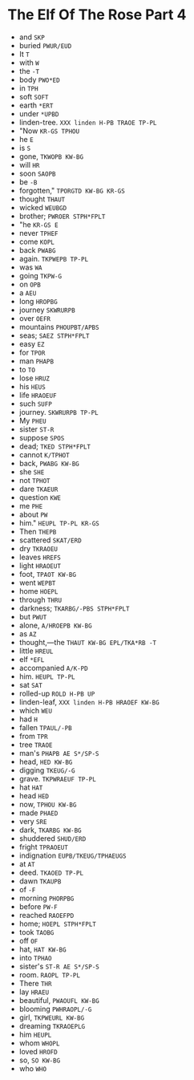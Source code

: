 # The Elf Of The Rose Part 4

* and `SKP`
* buried `PWUR/EUD`
* It `T`
* with `W`
* the `-T`
* body `PWO*ED`
* in `TPH`
* soft `SOFT`
* earth `*ERT`
* under `*UPBD`
* linden-tree. `XXX linden H-PB TRAOE TP-PL`
* "Now `KR-GS TPHOU`
* he `E`
* is `S`
* gone, `TKWOPB KW-BG`
* will `HR`
* soon `SAOPB`
* be `-B`
* forgotten," `TPORGTD KW-BG KR-GS`
* thought `THAUT`
* wicked `WEUBGD`
* brother; `PWROER STPH*FPLT`
* "he `KR-GS E`
* never `TPHEF`
* come `KOPL`
* back `PWABG`
* again. `TKPWEPB TP-PL`
* was `WA`
* going `TKPW-G`
* on `OPB`
* a `AEU`
* long `HROPBG`
* journey `SKWRURPB`
* over `OEFR`
* mountains `PHOUPBT/APBS`
* seas; `SAEZ STPH*FPLT`
* easy `EZ`
* for `TPOR`
* man `PHAPB`
* to `TO`
* lose `HRUZ`
* his `HEUS`
* life `HRAOEUF`
* such `SUFP`
* journey. `SKWRURPB TP-PL`
* My `PHEU`
* sister `ST-R`
* suppose `SPOS`
* dead; `TKED STPH*FPLT`
* cannot `K/TPHOT`
* back, `PWABG KW-BG`
* she `SHE`
* not `TPHOT`
* dare `TKAEUR`
* question `KWE`
* me `PHE`
* about `PW`
* him." `HEUPL TP-PL KR-GS`
* Then `THEPB`
* scattered `SKAT/ERD`
* dry `TKRAOEU`
* leaves `HREFS`
* light `HRAOEUT`
* foot, `TPAOT KW-BG`
* went `WEPBT`
* home `HOEPL`
* through `THRU`
* darkness; `TKARBG/-PBS STPH*FPLT`
* but `PWUT`
* alone, `A/HROEPB KW-BG`
* as `AZ`
* thought,—the `THAUT KW-BG EPL/TKA*RB -T`
* little `HREUL`
* elf `*EFL`
* accompanied `A/K-PD`
* him. `HEUPL TP-PL`
* sat `SAT`
* rolled-up `ROLD H-PB UP`
* linden-leaf, `XXX linden H-PB HRAOEF KW-BG`
* which `WEU`
* had `H`
* fallen `TPAUL/-PB`
* from `TPR`
* tree `TRAOE`
* man's `PHAPB AE S*/SP-S`
* head, `HED KW-BG`
* digging `TKEUG/-G`
* grave. `TKPWRAEUF TP-PL`
* hat `HAT`
* head `HED`
* now, `TPHOU KW-BG`
* made `PHAED`
* very `SRE`
* dark, `TKARBG KW-BG`
* shuddered `SHUD/ERD`
* fright `TPRAOEUT`
* indignation `EUPB/TKEUG/TPHAEUGS`
* at `AT`
* deed. `TKAOED TP-PL`
* dawn `TKAUPB`
* of `-F`
* morning `PHORPBG`
* before `PW-F`
* reached `RAOEFPD`
* home; `HOEPL STPH*FPLT`
* took `TAOBG`
* off `OF`
* hat, `HAT KW-BG`
* into `TPHAO`
* sister's `ST-R AE S*/SP-S`
* room. `RAOPL TP-PL`
* There `THR`
* lay `HRAEU`
* beautiful, `PWAOUFL KW-BG`
* blooming `PWHRAOPL/-G`
* girl, `TKPWEURL KW-BG`
* dreaming `TKRAOEPLG`
* him `HEUPL`
* whom `WHOPL`
* loved `HROFD`
* so, `SO KW-BG`
* who `WHO`
